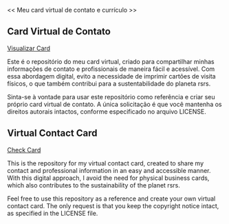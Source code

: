 << Meu card virtual de contato e currículo >> 

## Card Virtual de Contato
[Visualizar Card](https://jguilhermese-card.netlify.com)

Este é o repositório do meu card virtual, criado para compartilhar minhas informações de contato e profissionais de maneira fácil e acessível. Com essa abordagem digital, evito a necessidade de imprimir cartões de visita físicos, o que também contribui para a sustentabilidade do planeta rsrs.

Sinta-se à vontade para usar este repositório como referência e criar seu próprio card virtual de contato. A única solicitação é que você mantenha os direitos autorais intactos, conforme especificado no arquivo LICENSE.

## Virtual Contact Card
[Check Card](https://jguilhermese-card.netlify.com)

This is the repository for my virtual contact card, created to share my contact and professional information in an easy and accessible manner. With this digital approach, I avoid the need for physical business cards, which also contributes to the sustainability of the planet rsrs.

Feel free to use this repository as a reference and create your own virtual contact card. The only request is that you keep the copyright notice intact, as specified in the LICENSE file.


